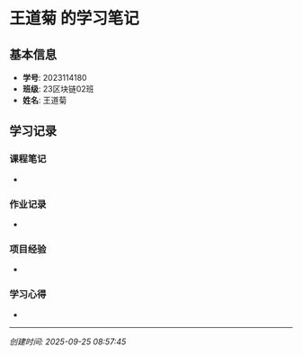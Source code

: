 # 王道菊 的学习笔记

## 基本信息
- **学号**: 2023114180
- **班级**: 23区块链02班
- **姓名**: 王道菊

## 学习记录

### 课程笔记
- 

### 作业记录
- 

### 项目经验
- 

### 学习心得
- 

---
*创建时间: 2025-09-25 08:57:45*
